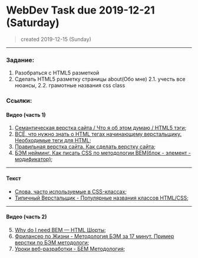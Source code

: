 # WebDev Task due 2019-12-21 (Saturday)
>created 2019-12-15 (Sunday)

---
### Задание: 
1. Разобраться c HTML5 разметкой
2. Сделать HTML5 разметку страницы about(Обо мне) 
      2.1. учесть все нюансы,
      2.2. грамотные названия css class 


### Ссылки:

#### Видео (часть 1)

1. [Семантическая верстка сайта / Что я об этом думаю / HTML5 тэги](https://www.youtube.com/watch?v=uDWWeqNrd1k);
2. [ВСЁ, что нужно знать о HTML тегах начинающему верстальщику. Необходимые теги для HTML](https://www.youtube.com/watch?v=8dv6JF0Jork&feature=youtu.be&list=PL_uwZ1gR-hzLeDIVB79gfqr7dYoZluRBj);
3. [Правильная верстка сайта. Как сделать верстку сайта](https://www.youtube.com/watch?v=4qQyi3SlqUM&feature=youtu.be&list=PL_uwZ1gR-hzLeDIVB79gfqr7dYoZluRBj);
4. [БЭМ нейминг. Как писать CSS по методологии BEM(блок - элемент - модификатор)](https://www.youtube.com/watch?v=4zt8qcZ1OXA);

---
#### Текст
- [Слова, часто используемые в CSS-классах](https://github.com/yoksel/common-words);
- [Типичный Верстальщик - Популярные названия классов HTML/CSS](http://tpverstak.ru/common-css-class-names/);

---
#### Видео (часть 2)

5. [Why do I need BEM — HTML Шорты](https://www.youtube.com/watch?v=lQPs20b3Ey8);
6. [Фрилансер по Жизни - Методология БЭМ за 17 минут. Пример верстки по БЭМ методологи](https://www.youtube.com/watch?v=HihYQVuH64U);
7. [Уроки веб-разработки - БЕМ Методология](https://www.youtube.com/watch?v=mdbzxOIVjxU);
